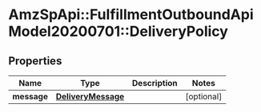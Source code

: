 # AmzSpApi::FulfillmentOutboundApiModel20200701::DeliveryPolicy

## Properties
Name | Type | Description | Notes
------------ | ------------- | ------------- | -------------
**message** | [**DeliveryMessage**](DeliveryMessage.md) |  | [optional] 

